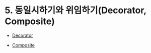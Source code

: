 # 5. 동일시하기와 위임하기(Decorator, Composite)


- [Decorator](https://gitlab.com/easyspubjava/designpattern/-/blob/main/05/5-01/README.md)


- [Composite](https://gitlab.com/easyspubjava/designpattern/-/blob/main/05/5-02/README.md)
